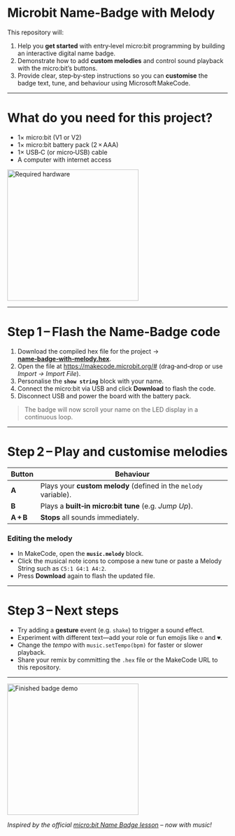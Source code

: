 # Microbit Name-Badge with Melody

This repository will:
1. Help you **get started** with entry‑level micro:bit programming by building an interactive digital name badge.
2. Demonstrate how to add **custom melodies** and control sound playback with the micro:bit’s buttons.
3. Provide clear, step‑by‑step instructions so you can **customise** the badge text, tune, and behaviour using Microsoft MakeCode.

---

# What do you need for this project?

* 1× micro:bit (V1 or V2)
* 1× micro:bit battery pack (2 × AAA)
* 1× USB‑C (or micro‑USB) cable
* A computer with internet access

<img src="https://github.com/user-attachments/assets/75cfca30-1a0a-4230-8a99-a390e0032995" alt="Required hardware" width="300" height="300">

---

# Step 1 – Flash the Name‑Badge code

1. Download the compiled hex file for the project → **[name‑badge‑with‑melody.hex](Software_Setup/microbit-Name-badge.hex)**.
2. Open the file at <https://makecode.microbit.org/#> (drag‑and‑drop or use *Import → Import File*).
3. Personalise the **`show string`** block with your name.
4. Connect the micro:bit via USB and click **Download** to flash the code.
5. Disconnect USB and power the board with the battery pack.

> The badge will now scroll your name on the LED display in a continuous loop.

---

# Step 2 – Play and customise melodies

| Button | Behaviour |
| ------ | ---------- |
| **A** | Plays your **custom melody** (defined in the `melody` variable). |
| **B** | Plays a **built‑in micro:bit tune** (e.g. *Jump Up*). |
| **A + B** | **Stops** all sounds immediately. |

### Editing the melody

* In MakeCode, open the **`music.melody`** block.
* Click the musical note icons to compose a new tune or paste a Melody String such as `C5:1 G4:1 A4:2`.
* Press **Download** again to flash the updated file.

---

# Step 3 – Next steps

* Try adding a **gesture** event (e.g. `shake`) to trigger a sound effect.
* Experiment with different text—add your role or fun emojis like `☺` and `♥`.
* Change the *tempo* with `music.setTempo(bpm)` for faster or slower playback.
* Share your remix by committing the `.hex` file or the MakeCode URL to this repository.

---

<img src="https://github.com/user-attachments/assets/059c55b1-74da-473b-9483-48e882b88874" alt="Finished badge demo" width="300" height="300">

*Inspired by the official [micro:bit Name Badge lesson](https://microbit.org/teach/lessons/name-badge/) – now with music!*

